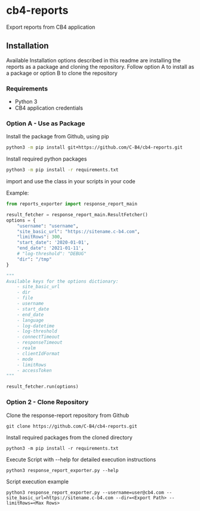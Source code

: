 # cb4-reports
Export reports from CB4 application

## Installation
Available Installation options described in this readme are installing the reports as a package and cloning the repository.
Follow option A to install as a package or option B to clone the repository
### Requirements
- Python 3
- CB4 application credentials

### Option A - Use as Package
Install the package from Github, using pip
```bash
python3 -m pip install git+https://github.com/C-B4/cb4-reports.git
```
Install required python packages
```bash
python3 -m pip install -r requirements.txt
```
import and use the class in your scripts in your code

Example:

```python
from reports_exporter import response_report_main

result_fetcher = response_report_main.ResultFetcher()
options = {
    "username": "username",
    "site_basic_url": "https://sitename.c-b4.com",
    "limitRows": 300,
    "start_date": '2020-01-01',
    "end_date": '2021-01-11',
    # "log-threshold": "DEBUG"
    "dir": "/tmp"
}

"""
Available keys for the options dictionary:
    - site_basic_url
    - dir
    - file
    - username
    - start_date
    - end_date
    - language
    - log-datetime
    - log-threshold
    - connectTimeout
    - responseTimeout
    - realm
    - clientIdFormat
    - mode
    - limitRows
    - accessToken
"""

result_fetcher.run(options)
```

### Option 2 - Clone Repository

Clone the response-report repository from Github

```git clone https://github.com/C-B4/cb4-reports.git```

Install required packages from the cloned directory
```
python3 -m pip install -r requirements.txt
```

Execute Script with --help for detailed execution instructions
```
python3 response_report_exporter.py --help
```

Script execution example
```
python3 response_report_exporter.py --username=user@cb4.com --site_basic_url=https://sitename.c-b4.com --dir=<Export Path> --limitRows=<Max Rows>
```